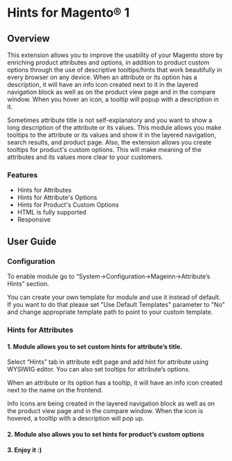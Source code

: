 # Hints for Magento® 1

## Overview

This extension allows you to improve the usability of your Magento store by enriching product attributes and options, in addition to product custom options through the use of descriptive tooltips/hints that work beautifully in every browser on any device. When an attribute or its option has a description, it will have an info icon created next to it in the layered navigation block as well as on the product view page and in the compare window. When you hover an icon, a tooltip will popup with a description in it.

Sometimes attribute title is not self-explanatory and you want to show a long description of the attribute or its values. This module allows you make tooltips to the attribute or its values and show it in the layered navigation, search results, and product page. Also, the extension allows you create tooltips for product's custom options. This will make meaning of the attributes and its values more clear to your customers.

### Features

* Hints for Attributes
* Hints for Attribute's Options
* Hints for Product's Custom Options
* HTML is fully supported
* Responsive

## User Guide

### Configuration
To enable module go to “System->Configuration->Mageinn->Attribute’s Hints” section. 

You can create your own template for module and use it instead of default. If you want to do that please set "Use Default Templates" parameter to "No" and change appropriate template path to point to your custom template.

### Hints for Attributes 

#### 1. Module allows you to set custom hints for attribute’s title. 

Select “Hints” tab in attribute edit page and add hint for attribute using WYSIWIG editor. You can also set tooltips for attribute’s options.

When an attribute or its option has a tooltip, it will have an info icon created next to the name on the frontend.

Info icons are being created in the layered navigation block as well as on the product view page and in the compare window. When the icon is hovered, a tooltip with a description will pop up.

#### 2. Module also allows you to set hints for product’s custom options

#### 3. Enjoy it :)